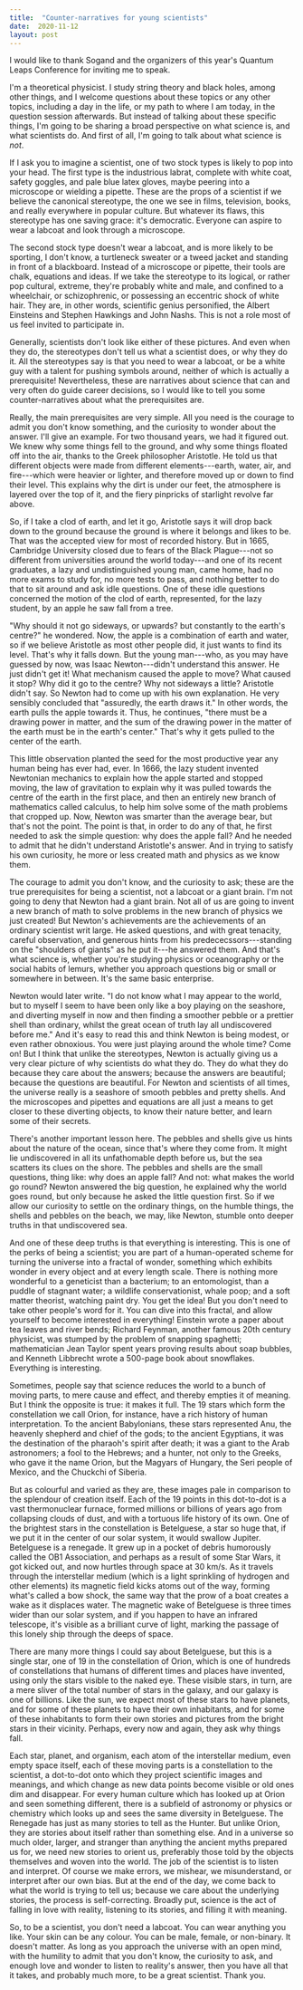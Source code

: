 ```yaml
---
title:  "Counter-narratives for young scientists"
date:  2020-11-12
layout: post
---
```


I would like to thank Sogand and the organizers of this year's Quantum
Leaps Conference for inviting me to speak.
<!--  all of you in advance for listening, and the Coast
Salish peoples---the Squamish,
Musqueam and Tsleil-Waututh---on whose unceded and ancestral territory
we are situated. -->
<!-- I'm David, a theoretical physicist at UBC, but I'm not going to be
specifically talking about physics today. -->
I'm a theoretical physicist. I study string theory and black holes, among
other things, and I welcome questions about these topics or any other
topics, including a day in the life, or my path to where I am today,
in the question session afterwards.
But instead of talking about these specific things, I'm going to be
sharing a broad perspective on what science is, and what scientists
do. And first of all, I'm going to talk about what science is *not*.

If I ask you to imagine a scientist, one of two stock types is likely
to pop into your head.
The first type is the industrious labrat, complete with white coat, safety
goggles, and pale blue latex gloves, maybe peering into a microscope or wielding a
pipette.
These are the props of a scientist if we believe the
canonical stereotype, the one we see in films, television, books, and really
everywhere in popular culture.
But whatever its flaws, this stereotype has one saving grace: it's
democratic. Everyone can aspire to wear a labcoat and look through a microscope.

The second stock type doesn't wear a labcoat,
and is more likely to be sporting, I don't know, a turtleneck
sweater or a tweed jacket and standing in front of a
blackboard. Instead of a microscope or pipette, their tools are chalk,
equations and ideas.
If we take the stereotype to its logical, or rather pop cultural,
extreme, they're probably white and male, and confined to a wheelchair, or schizophrenic,
or possessing an eccentric shock of white hair.
They are, in other words, scientific genius personified, the Albert
Einsteins and Stephen Hawkings and John Nashs. This is not a role most
of us feel invited to participate in.

Generally, scientists don't look like either of these pictures. And even
when they do, the stereotypes don't tell us what a scientist does, or
why they do it. All the stereotypes say is that you need to wear a labcoat, or be
a white guy with a talent for pushing symbols around, neither of which
is actually a prerequisite!
Nevertheless, these are narratives about science that can and very
often do guide career
decisions, so I would like to tell you some counter-narratives about what
the prerequisites are. <!-- , what a scientist does and why they do it.-->

Really, the main prerequisites are very simple.
All you need is the courage to admit you don't know something, and the
curiosity to wonder about the answer.
I'll give an example.
For two thousand years, we had it figured out. We knew why some things
fell to the ground, and why some things floated off into the air, thanks to
the Greek philosopher Aristotle. He told us that different objects
were made from different elements---earth, water, air, and fire---which
were heavier or lighter, and therefore moved up or down to find
their level.
This explains why the dirt is under our feet, the
atmosphere is layered over the top of it, and the fiery pinpricks of starlight
revolve far above.

So, if I take a clod of earth, and let it go, Aristotle says it will
drop back down to the ground because the ground is where it belongs and likes to
be. That was the accepted view for most of recorded history. But in 1665,
Cambridge University closed due to fears of the
Black Plague---not so different from universities around the world
today---and one of its recent graduates, a lazy and
undistinguished young man, came home, had no more exams to study for,
no more tests to pass, and nothing better to do that to sit around and
ask idle questions. One of these idle questions concerned the motion of
the clod of earth, represented, for the lazy student, by an apple
he saw fall from a tree.

"Why should it not go sideways, or upwards? but constantly to the
earth's centre?" he wondered. Now, the apple is a combination of earth and water, so
if we believe Aristotle as most other people did, it just wants to find
its level. That's why it falls down. But the young man---who, as you
may have guessed by now, was Isaac Newton---didn't understand this answer. He just didn't get it! What mechanism caused the apple to
move? What caused it stop? Why did it go to the centre? Why not
sideways a little? Aristotle didn't say. So Newton had to come up with
his own explanation. He very sensibly concluded that "assuredly, the earth draws it." In
other words, the earth pulls the apple towards it. Thus, he continues,
"there must be a drawing power in matter, and the sum of the drawing
power in the matter of the earth must be in the earth's center."
That's why it gets pulled to the center of the earth.

This little observation planted the seed for the most productive year
any human being has ever had, ever. In 1666, the lazy student
invented Newtonian mechanics to explain how the apple started and
stopped moving, the law of gravitation to explain why it was pulled towards the
centre of the earth in the first place, and
then an entirely new branch of mathematics called calculus, to help
him solve some of the math problems that cropped up.
Now, Newton was smarter than the average bear, but that's not the
point. The point is that, in order to do any of that, he first needed
to ask the simple question: why does the apple fall? And he needed to
admit that he didn't understand Aristotle's answer. And in trying to
satisfy his own curiosity, he more or less created math and physics as we know them.

The courage to admit you don't know, and the curiosity to ask; these
are the true prerequisites for being a scientist, not a labcoat or a
giant brain. I'm not going to deny that Newton had a giant brain. Not all of us
are going to invent a new branch of math to solve problems in
the new branch of physics we just created! But Newton's achievements
are the achievements of an ordinary scientist writ large. He asked
questions, and with great tenacity, careful observation, and generous
hints from his predececssors---standing on the "shoulders of giants"
as he put it---he answered them. And
that's what science is, whether you're studying physics or
oceanography or the social habits of lemurs, whether you approach
questions big or small or somewhere in between.
It's the same basic enterprise.

Newton would later write. "I do not know what I may appear to the
world, but to myself I seem to have been only like a boy playing on
the seashore, and diverting myself in now and then finding a smoother
pebble or a prettier shell than ordinary, whilst the great ocean of
truth lay all undiscovered before me." And it's easy to read this and
think Newton is being modest, or even rather obnoxious. You were just
playing around the whole time? Come on! But I think that unlike the
stereotypes, Newton is actually giving us a very clear picture of why scientists do
what they do. They do what they do because they care about the
answers; because the answers are beautiful; because the questions are
beautiful. For Newton and scientists of all times, the universe really is
a seashore of smooth pebbles and pretty shells. And the microscopes
and pipettes and equations are all just a means to get closer to these
diverting objects, to know their nature better, and learn some of
their secrets.

There's another important lesson here. The pebbles and shells give us
hints about the nature of the ocean, since that's where they come from.
It might lie undiscovered in all its unfathomable depth before us, but
the sea scatters its clues on the shore.
The pebbles and shells are the small questions, thing like: why does an apple
fall? And not: what makes the world go round? Newton answered the big
question, he explained why the world goes round, but only because
he asked the little question first. So if we allow our curiosity to settle on the ordinary things, on the humble
things, the shells and pebbles on the beach, we may, like Newton, stumble onto
deeper truths in that undiscovered sea.

And one of these deep truths is that everything is interesting.
This is one of the perks of being a scientist; you are part of a
human-operated scheme for turning the universe into a fractal of
wonder, something which exhibits wonder in every object and at every
length scale.
There is nothing more wonderful to a geneticist than a bacterium; to an entomologist, than a puddle of stagnant water; a wildlife
conservationist, whale poop; and a soft matter theorist, watching
paint dry.
You get the idea!
But you don't need to take other people's word for it.
You can dive into this fractal, and allow yourself to
become interested in everything!
Einstein wrote a paper about tea
leaves and river bends; Richard Feynman,
another famous 20th century physicist, was stumped by the problem of
snapping spaghetti; mathematician Jean Taylor spent years proving
results about soap bubbles, and Kenneth Libbrecht wrote a 500-page
book about snowflakes. Everything is interesting.

Sometimes, people say that science reduces the world to a bunch of
moving parts, to mere cause and effect, and thereby empties it of meaning.
But I think the opposite is true: it makes it full.
The 19 stars which form the constellation we call Orion, for instance,
have a rich history of human interpretation. To the ancient
Babylonians, these stars represented Anu, the heavenly shepherd and
chief of the gods; to the ancient Egyptians, it was the destination of the
pharaoh's spirit after death; it was a giant to the Arab astronomers;
a fool to the Hebrews; and a hunter, not only to the Greeks, who gave
it the name Orion, but the Magyars of Hungary, the Seri people of
Mexico, and the Chuckchi of Siberia.

But as colourful and varied as they are, these images pale in
comparison to the splendour of creation itself.
Each of the 19 points in this dot-to-dot is a vast
thermonuclear furnace, formed millions or billions of years ago from
collapsing clouds of dust, and with a tortuous life history of its own.
One of the brightest stars in the constellation is Betelguese, a star so huge that,
if we put it in the center of our solar system, it would swallow Jupiter.
Betelguese is a renegade.
It grew up in a pocket of debris humorously called the OB1
Association, and perhaps as a result of some Star Wars, it got kicked
out, and now hurtles through space at 30 km/s.
As it travels through the interstellar medium (which is a light
sprinkling of hydrogen and other elements) its magnetic field
kicks atoms out of the way, forming what's called a bow shock, the
same way that the prow of a boat creates a wake as it displaces water. 
The magnetic wake of Betelguese is three times wider than our solar system, and if
you happen to have an infrared telescope, it's visible as a brilliant
curve of light, marking the passage of this lonely ship through the
deeps of space.

There are many more things I could say about Betelguese, but this
is a single star, one of 19 in the constellation of Orion, which is
one of hundreds of constellations that humans of different times and
places have invented, using only the stars visible to the
naked eye. These visible stars, in turn, are a mere sliver of the
total number of stars in the galaxy, and our galaxy is one of
billions. Like the sun, we expect most of these stars to have planets,
and for some of these planets to have their own inhabitants, and for
some of these inhabitants to form their own stories and pictures from
the bright stars in their vicinity. Perhaps, every now and again, they
ask why things fall.

Each star, planet, and organism, each atom of the interstellar
medium, even empty space itself, each of these moving parts is a constellation to the scientist, a
dot-to-dot onto which they project scientific images and meanings, and
which change as new data points become visible or old ones
dim and disappear.
For every human culture which has looked up at Orion and seen
something different, there is a subfield of astronomy or physics or
chemistry which looks up and sees the same diversity in Betelguese.
The Renegade has just as many stories to tell as the Hunter. But
unlike Orion, they are stories about itself rather than something else.
And in a universe so much older, larger, and stranger than anything
the ancient myths prepared us for, we need new stories to orient
us, preferably those told by the objects themselves and woven into the
world. <!-- Science provides them.; it makes the universe full.-->
The job of the scientist is to listen and interpret.
Of course we make errors, we mishear, we misunderstand, or interpret after our own
bias. But at the end of the day, we come back to what the world is
trying to tell us; because we care about the underlying stories, the
process is self-correcting.
Broadly put, science is the act of falling in love with reality,
listening to its stories, and filling it with meaning.

So, to be a scientist, you don't need a labcoat. You can wear anything you like. Your skin can be any
colour. You can be male, female, or non-binary. It doesn't matter. As long as you
approach the universe with an open mind, with the humility to admit
that you don't know, the curiosity to ask, and enough love and wonder
to listen to reality's answer, then you have all that it takes, and probably much
more, to be a great scientist. Thank you. <!-- And with that, I will conclude. Thank
you very much for listening. -->

<!-- They are much stranger than anything dreamt of in our mythologies.
Science tells us that the force which pulled the apple, and
hauls the earth, governs the shape and fate of the
cosmos.
It tells us that there is a rare, self-replicating substance called
life, and on at least one planet, it has come to know itself.
Science is really just life, this exotic material, falling in love
with reality and filling it with meaning. -->

<!-- I'll conclude by returning to our original question: how to be a
scientist if we can't trust the stereotypes. -->

<!-- Far from being empty, the universe is a tapestry of densely interwoven
stories, more complex and awesome and strange than any human mythology
has dared to imagine. -->

<!-- Ultimately, science is the act of falling in love with
reality and its endless constellations.-->

<!-- The universe, in all its awe and complexity and strangeness, is far fuller
than any mythology ever dared to imagine. -->

<!-- Sometimes, people say that, by insisting on explanation and -->
<!-- testability, science empties the universe of meaning. But I think -->
<!-- the opposite is true: it makes it full, and there is no better -->
<!-- place to seek mystery than the natural world. You’re not going -->
<!-- exhaust it any time soon! It’s like the surface of a balloon; the -->
<!-- more we know, the more we realize we don’t know. What is most of -->
<!-- the universe made of? How many universes are there? Do quantum -->
<!-- wavefunctions collapse? What happens inside a black hole? And why -->
<!-- does spaghetti always snap into three pieces? The mysteries of -->
<!-- the world are endless. -->

<!-- It tells us that the force which drew the apple, and hauls the
earth around the sun, makes space itself expand; Newton's dream of the
oneness of gravity was truer than he knew.
It tells us that 
It tells us that the most exotic substance in creation is not pentaquarks, but life, a fragile, self-replicating material
which can -->
